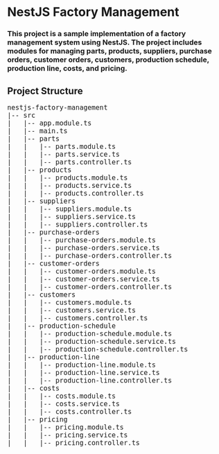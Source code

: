 
# NestJS Factory Management

### This project is a sample implementation of a factory management system using NestJS. The project includes modules for managing parts, products, suppliers, purchase orders, customer orders, customers, production schedule, production line, costs, and pricing.


## Project Structure

<pre style="font-size: 1.1em;">
nestjs-factory-management
|-- src
|   |-- app.module.ts
|   |-- main.ts
|   |-- parts
|   |   |-- parts.module.ts
|   |   |-- parts.service.ts
|   |   |-- parts.controller.ts
|   |-- products
|   |   |-- products.module.ts
|   |   |-- products.service.ts
|   |   |-- products.controller.ts
|   |-- suppliers
|   |   |-- suppliers.module.ts
|   |   |-- suppliers.service.ts
|   |   |-- suppliers.controller.ts
|   |-- purchase-orders
|   |   |-- purchase-orders.module.ts
|   |   |-- purchase-orders.service.ts
|   |   |-- purchase-orders.controller.ts
|   |-- customer-orders
|   |   |-- customer-orders.module.ts
|   |   |-- customer-orders.service.ts
|   |   |-- customer-orders.controller.ts
|   |-- customers
|   |   |-- customers.module.ts
|   |   |-- customers.service.ts
|   |   |-- customers.controller.ts
|   |-- production-schedule
|   |   |-- production-schedule.module.ts
|   |   |-- production-schedule.service.ts
|   |   |-- production-schedule.controller.ts
|   |-- production-line
|   |   |-- production-line.module.ts
|   |   |-- production-line.service.ts
|   |   |-- production-line.controller.ts
|   |-- costs
|   |   |-- costs.module.ts
|   |   |-- costs.service.ts
|   |   |-- costs.controller.ts
|   |-- pricing
|   |   |-- pricing.module.ts
|   |   |-- pricing.service.ts
|   |   |-- pricing.controller.ts